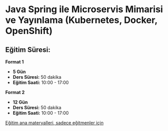 # Java Spring ile Microservis Mimarisi ve Yayınlama (Kubernetes, Docker, OpenShift)

## Eğitim Süresi:

**Format 1**

- **5 Gün**
- **Ders Süresi:** 50 dakika
- **Eğitim Saati:** 10:00 - 17:00

**Format 2**

- **12 Gün**
- **Ders Süresi:** 50 dakika
- **Eğitim Saati:** 10:00 - 17:00

[Eğitim ana materyalleri, sadece eğitmenler için](https://github.com/TuncerKARAARSLAN-VB/training-kit-java-spring-ile-mikro-servis-mimarisi)
